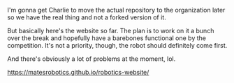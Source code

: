 I'm gonna get Charlie to move the actual repository to the organization later so we have the real thing and not a forked version of it.

But basically here's the website so far. The plan is to work on it a bunch over the break and hopefully have a barebones functional one by the competition. It's not a priority, though, the robot should definitely come first. 

And there's obviously a lot of problems at the moment, lol.

https://matesrobotics.github.io/robotics-website/
